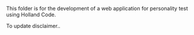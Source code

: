 This folder is for the development of a web application for personality test using Holland Code. 

To update disclaimer..
